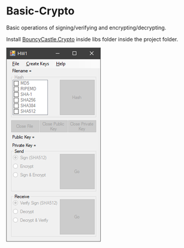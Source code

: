# Basic-Crypto
Basic operations of signing/verifying and encrypting/decrypting.

Install [BouncyCastle.Crypto](https://www.bouncycastle.org/) inside libs folder inside the project folder.

![UI Preview](https://raw.githubusercontent.com/Fethbita/Basic-Crypto/master/img/ui.png)
